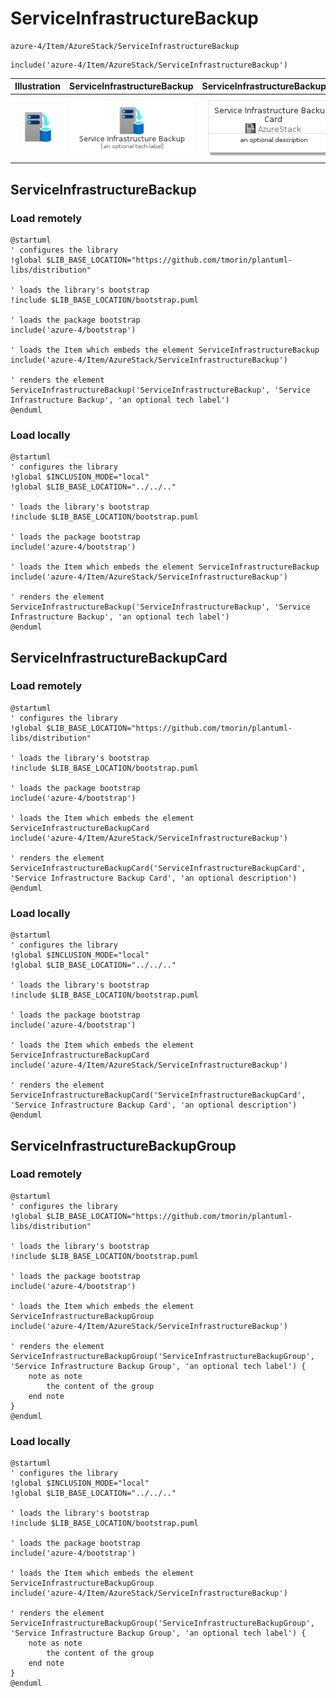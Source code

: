 # ServiceInfrastructureBackup


```text
azure-4/Item/AzureStack/ServiceInfrastructureBackup
```

```text
include('azure-4/Item/AzureStack/ServiceInfrastructureBackup')
```



| Illustration | ServiceInfrastructureBackup | ServiceInfrastructureBackupCard | ServiceInfrastructureBackupGroup |
| :---: | :---: | :---: | :---: |
| ![illustration for Illustration](../../../azure-4/Item/AzureStack/ServiceInfrastructureBackup.png) | ![illustration for ServiceInfrastructureBackup](../../../azure-4/Item/AzureStack/ServiceInfrastructureBackup.Local.png) | ![illustration for ServiceInfrastructureBackupCard](../../../azure-4/Item/AzureStack/ServiceInfrastructureBackupCard.Local.png) | ![illustration for ServiceInfrastructureBackupGroup](../../../azure-4/Item/AzureStack/ServiceInfrastructureBackupGroup.Local.png) |




## ServiceInfrastructureBackup

### Load remotely
```plantuml
@startuml
' configures the library
!global $LIB_BASE_LOCATION="https://github.com/tmorin/plantuml-libs/distribution"

' loads the library's bootstrap
!include $LIB_BASE_LOCATION/bootstrap.puml

' loads the package bootstrap
include('azure-4/bootstrap')

' loads the Item which embeds the element ServiceInfrastructureBackup
include('azure-4/Item/AzureStack/ServiceInfrastructureBackup')

' renders the element
ServiceInfrastructureBackup('ServiceInfrastructureBackup', 'Service Infrastructure Backup', 'an optional tech label')
@enduml
```

### Load locally
```plantuml
@startuml
' configures the library
!global $INCLUSION_MODE="local"
!global $LIB_BASE_LOCATION="../../.."

' loads the library's bootstrap
!include $LIB_BASE_LOCATION/bootstrap.puml

' loads the package bootstrap
include('azure-4/bootstrap')

' loads the Item which embeds the element ServiceInfrastructureBackup
include('azure-4/Item/AzureStack/ServiceInfrastructureBackup')

' renders the element
ServiceInfrastructureBackup('ServiceInfrastructureBackup', 'Service Infrastructure Backup', 'an optional tech label')
@enduml
```

## ServiceInfrastructureBackupCard

### Load remotely
```plantuml
@startuml
' configures the library
!global $LIB_BASE_LOCATION="https://github.com/tmorin/plantuml-libs/distribution"

' loads the library's bootstrap
!include $LIB_BASE_LOCATION/bootstrap.puml

' loads the package bootstrap
include('azure-4/bootstrap')

' loads the Item which embeds the element ServiceInfrastructureBackupCard
include('azure-4/Item/AzureStack/ServiceInfrastructureBackup')

' renders the element
ServiceInfrastructureBackupCard('ServiceInfrastructureBackupCard', 'Service Infrastructure Backup Card', 'an optional description')
@enduml
```

### Load locally
```plantuml
@startuml
' configures the library
!global $INCLUSION_MODE="local"
!global $LIB_BASE_LOCATION="../../.."

' loads the library's bootstrap
!include $LIB_BASE_LOCATION/bootstrap.puml

' loads the package bootstrap
include('azure-4/bootstrap')

' loads the Item which embeds the element ServiceInfrastructureBackupCard
include('azure-4/Item/AzureStack/ServiceInfrastructureBackup')

' renders the element
ServiceInfrastructureBackupCard('ServiceInfrastructureBackupCard', 'Service Infrastructure Backup Card', 'an optional description')
@enduml
```

## ServiceInfrastructureBackupGroup

### Load remotely
```plantuml
@startuml
' configures the library
!global $LIB_BASE_LOCATION="https://github.com/tmorin/plantuml-libs/distribution"

' loads the library's bootstrap
!include $LIB_BASE_LOCATION/bootstrap.puml

' loads the package bootstrap
include('azure-4/bootstrap')

' loads the Item which embeds the element ServiceInfrastructureBackupGroup
include('azure-4/Item/AzureStack/ServiceInfrastructureBackup')

' renders the element
ServiceInfrastructureBackupGroup('ServiceInfrastructureBackupGroup', 'Service Infrastructure Backup Group', 'an optional tech label') {
    note as note
        the content of the group
    end note
}
@enduml
```

### Load locally
```plantuml
@startuml
' configures the library
!global $INCLUSION_MODE="local"
!global $LIB_BASE_LOCATION="../../.."

' loads the library's bootstrap
!include $LIB_BASE_LOCATION/bootstrap.puml

' loads the package bootstrap
include('azure-4/bootstrap')

' loads the Item which embeds the element ServiceInfrastructureBackupGroup
include('azure-4/Item/AzureStack/ServiceInfrastructureBackup')

' renders the element
ServiceInfrastructureBackupGroup('ServiceInfrastructureBackupGroup', 'Service Infrastructure Backup Group', 'an optional tech label') {
    note as note
        the content of the group
    end note
}
@enduml
```

